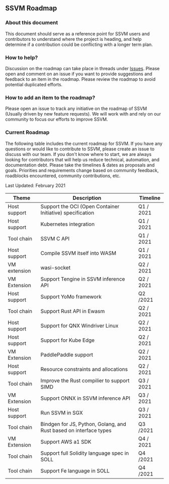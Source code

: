 ## SSVM Roadmap 


### About this document 

This document should serve as a reference point for SSVM users and contributors to understand where the project is heading, and help determine if a contribution could be conflicting with a longer term plan. 


### How to help? 

Discussion on the roadmap can take place in threads under [Issues](https://github.com/second-state/SSVM/issues). Please open and comment on an issue if you want to provide suggestions and feedback to an item in the roadmap. Please review the roadmap to avoid potential duplicated efforts. 


### How to add an item to the roadmap? 

Please open an issue to track any initiative on the roadmap of SSVM (Usually driven by new feature requests). We will work with and rely on our community to focus our efforts to improve SSVM. 


### Current Roadmap 

The following table includes the current roadmap for SSVM. If you have any questions or would like to contribute to SSVM, please create an issue to discuss with our team. If you don't know where to start, we are always looking for contributors that will help us reduce technical, automation, and documentation debt. Please take the timelines & dates as proposals and goals. Priorities and requirements change based on community feedback, roadblocks encountered, community contributions, etc. 

Last Updated: February 2021 


|Theme	|Description	|Timeline	|
|---	|---	|---	|
|Host support	|Support the OCI (Open Container Initiative) specification	|Q1 / 2021	|
|Host support	|Kubernetes integration	|Q1 / 2021	|
|Tool chain	|SSVM C API	|Q1 / 2021	|
|Host support	|Compile SSVM itself into WASM	|Q1 / 2021	|
|VM extension	|wasi-socket	|Q2 / 2021	|
|VM Extension	|Support Tengine in SSVM inference API	|Q2 / 2021	|
|Host support	|Support YoMo framework	|Q2 /2021	|
|Tool chain	|Support Rust API in Ewasm	|Q2 / 2021	|
|Host support	|Support for QNX Windriver Linux	|Q2 / 2021	|
|Host support	|Support for Kube Edge	|Q2 / 2021	|
|VM Extension	|PaddlePaddle support	|Q2 / 2021	|
|Host support	|Resource constraints and allocations	|Q2 / 2021	|
|Tool chain	|Improve the Rust compilier to support SIMD	|Q3 / 2021	|
|VM Extension	|Support ONNX in SSVM inference API	|Q3 / 2021	|
|Host support	|Run SSVM in SGX	|Q3 / 2021	|
|Tool chain	|Bindgen for JS, Python, Golang, and Rust based on interface types	|Q3 /2021	|
|VM Extension	|Support AWS a1 SDK	|Q4 / 2021	|
|Tool chain	|Support full Solidity language spec in SOLL	|Q4 /2021	|
|Tool chain	|Support Fe language in SOLL	|Q4 /2021	|

